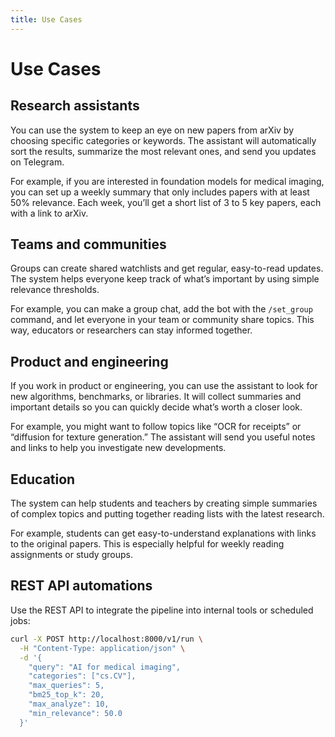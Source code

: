 ```yaml
---
title: Use Cases
---
```


# Use Cases

## Research assistants

You can use the system to keep an eye on new papers from arXiv by choosing specific categories or keywords. The assistant will automatically sort the results, summarize the most relevant ones, and send you updates on Telegram. 

For example, if you are interested in foundation models for medical imaging, you can set up a weekly summary that only includes papers with at least 50% relevance. Each week, you’ll get a short list of 3 to 5 key papers, each with a link to arXiv.

## Teams and communities

Groups can create shared watchlists and get regular, easy-to-read updates. The system helps everyone keep track of what’s important by using simple relevance thresholds.

For example, you can make a group chat, add the bot with the `/set_group` command, and let everyone in your team or community share topics. This way, educators or researchers can stay informed together.

## Product and engineering

If you work in product or engineering, you can use the assistant to look for new algorithms, benchmarks, or libraries. It will collect summaries and important details so you can quickly decide what’s worth a closer look.

For example, you might want to follow topics like “OCR for receipts” or “diffusion for texture generation.” The assistant will send you useful notes and links to help you investigate new developments.

## Education

The system can help students and teachers by creating simple summaries of complex topics and putting together reading lists with the latest research.

For example, students can get easy-to-understand explanations with links to the original papers. This is especially helpful for weekly reading assignments or study groups.

## REST API automations

Use the REST API to integrate the pipeline into internal tools or scheduled jobs:

```bash
curl -X POST http://localhost:8000/v1/run \
  -H "Content-Type: application/json" \
  -d '{
    "query": "AI for medical imaging",
    "categories": ["cs.CV"],
    "max_queries": 5,
    "bm25_top_k": 20,
    "max_analyze": 10,
    "min_relevance": 50.0
  }'
```

